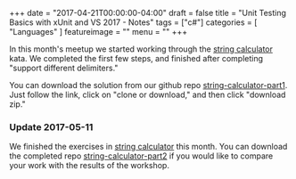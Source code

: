 +++
date = "2017-04-21T00:00:00-04:00"
draft = false
title = "Unit Testing Basics with xUnit and VS 2017 - Notes"
tags = ["c#"]
categories = [ "Languages" ]
featureimage = ""
menu = ""
+++

In this month's meetup we started working through the [string calculator](http://osherove.com/tdd-kata-1/) kata. We completed the first few steps, and finished after completing "support different delimiters."

You can download the solution from our github repo [string-calculator-part1](https://github.com/LearnToCodeGrandRapids/string-calculator-part1). Just follow the link, click on "clone or download," and then click "download zip."

### Update 2017-05-11

We finished the exercises in [string calculator](http://osherove.com/tdd-kata-1/) this month. You can download the completed repo [string-calculator-part2](https://github.com/LearnToCodeGrandRapids/string-calculator-part2) if you would like to compare your work with the results of the workshop.

